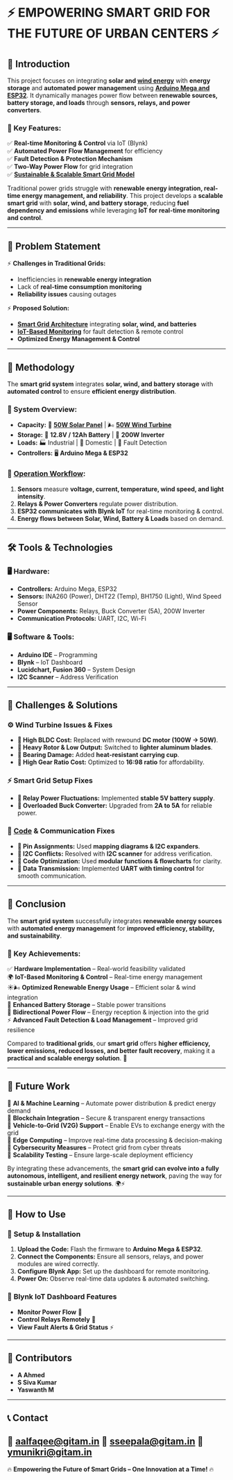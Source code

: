 # ⚡ EMPOWERING SMART GRID FOR THE FUTURE OF URBAN CENTERS ⚡  

## 🚀 Introduction  
This project focuses on integrating **solar and [wind energy](https://github.com/AhmedBU21EECE0200026/Capstone-Project-EEE-2025-Empowering-Smart-Grid-for-the-future-of-Urban-Centers/tree/60d57e56dd55b29e9b9eb0c78ba2f4bee5c7e864/Capstione%20Project%20Final/Hardware/Wind%20turbine)** with **energy storage** and **automated power management** using **[Arduino Mega and ESP32](https://github.com/AhmedBU21EECE0200026/Capstone-Project-EEE-2025-Empowering-Smart-Grid-for-the-future-of-Urban-Centers/tree/8d3d2d9fe210ea2541f03b2ab503677cac95f9f9/Capstione%20Project%20Final/Code/Mega)**. It dynamically manages power flow between **renewable sources, battery storage, and loads** through **sensors, relays, and power converters**.  

### 🔹 Key Features:  
✅ **Real-time Monitoring & Control** via IoT (Blynk)  
✅ **Automated Power Flow Management** for efficiency  
✅ **Fault Detection & Protection Mechanism**  
✅ **Two-Way Power Flow** for grid integration  
✅ **[Sustainable & Scalable Smart Grid Model](https://github.com/AhmedBU21EECE0200026/Capstone-Project-EEE-2025-Empowering-Smart-Grid-for-the-future-of-Urban-Centers/tree/c1524018e90aeadde82a902a2782c8b8e8453be9/Capstone%20Project%20Introduction/Simulation)**  

Traditional power grids struggle with **renewable energy integration, real-time energy management, and reliability**. This project develops a **scalable smart grid** with **solar, wind, and battery storage**, reducing **fuel dependency and emissions** while leveraging **IoT for real-time monitoring and control**.  

---

## 🎯 Problem Statement  
⚡ **Challenges in Traditional Grids:**  
- Inefficiencies in **renewable energy integration**  
- Lack of **real-time consumption monitoring**  
- **Reliability issues** causing outages  

⚡ **Proposed Solution:**  
- **[Smart Grid Architecture](https://github.com/AhmedBU21EECE0200026/Capstone-Project-EEE-2025-Empowering-Smart-Grid-for-the-future-of-Urban-Centers/blob/8d3d2d9fe210ea2541f03b2ab503677cac95f9f9/Capstione%20Project%20Final/Hardware/Smart%20Grid/Main%20Circuit.jpeg)** integrating **solar, wind, and batteries**  
- **[IoT-Based Monitoring](https://github.com/AhmedBU21EECE0200026/Capstone-Project-EEE-2025-Empowering-Smart-Grid-for-the-future-of-Urban-Centers/blob/8d3d2d9fe210ea2541f03b2ab503677cac95f9f9/Capstione%20Project%20Final/Hardware/Smart%20Grid/Controller%20Circuit.jpeg)** for fault detection & remote control  
- **Optimized Energy Management & Control**  

---

## 🔬 Methodology  
The **smart grid system** integrates **solar, wind, and battery storage** with **automated control** to ensure **efficient energy distribution**.  

### 📌 System Overview:  
- **Capacity:** 🔆 **[50W Solar Panel](https://github.com/AhmedBU21EECE0200026/Capstone-Project-EEE-2025-Empowering-Smart-Grid-for-the-future-of-Urban-Centers/tree/8d3d2d9fe210ea2541f03b2ab503677cac95f9f9/Capstione%20Project%20Final/Hardware/Smart%20Grid)** | 🌬 **[50W Wind Turbine](https://github.com/AhmedBU21EECE0200026/Capstone-Project-EEE-2025-Empowering-Smart-Grid-for-the-future-of-Urban-Centers/tree/8d3d2d9fe210ea2541f03b2ab503677cac95f9f9/Capstione%20Project%20Final/Hardware/Wind%20turbine)**  
- **Storage:** 🔋 **12.8V / 12Ah Battery** | 🔌 **200W Inverter**  
- **Loads:** 🏭 Industrial | 🏡 Domestic | 🔧 Fault Detection  
- **Controllers:** 🖥 **Arduino Mega & ESP32**  

### 🔄 [Operation Workflow](https://github.com/AhmedBU21EECE0200026/Capstone-Project-EEE-2025-Empowering-Smart-Grid-for-the-future-of-Urban-Centers/blob/8d3d2d9fe210ea2541f03b2ab503677cac95f9f9/Capstione%20Project%20Final/Code/Flow%20Chart%20Smart%20Grid.jpeg):  
1. **Sensors** measure **voltage, current, temperature, wind speed, and light intensity**.  
2. **Relays & Power Converters** regulate power distribution.  
3. **ESP32 communicates with Blynk IoT** for real-time monitoring & control.  
4. **Energy flows between Solar, Wind, Battery & Loads** based on demand.  

---

## 🛠️ Tools & Technologies  
### 🖥️ **Hardware:**  
- **Controllers:** Arduino Mega, ESP32  
- **Sensors:** INA260 (Power), DHT22 (Temp), BH1750 (Light), Wind Speed Sensor  
- **Power Components:** Relays, Buck Converter (5A), 200W Inverter  
- **Communication Protocols:** UART, I2C, Wi-Fi  

### 🖥️ **Software & Tools:**  
- **Arduino IDE** – Programming  
- **Blynk** – IoT Dashboard  
- **Lucidchart, Fusion 360** – System Design  
- **I2C Scanner** – Address Verification  

---

## 🔧 Challenges & Solutions  

### ⚙️ Wind Turbine Issues & Fixes  
- **🔹 High BLDC Cost:** Replaced with rewound **DC motor (100W → 50W)**.  
- **🔹 Heavy Rotor & Low Output:** Switched to **lighter aluminum blades**.  
- **🔹 Bearing Damage:** Added **heat-resistant carrying cup**.  
- **🔹 High Gear Ratio Cost:** Optimized to **16:98 ratio** for affordability.  

### ⚡ Smart Grid Setup Fixes  
- **🔹 Relay Power Fluctuations:** Implemented **stable 5V battery supply**.  
- **🔹 Overloaded Buck Converter:** Upgraded from **2A to 5A** for reliable power.  

### 💾 [Code](https://github.com/AhmedBU21EECE0200026/Capstone-Project-EEE-2025-Empowering-Smart-Grid-for-the-future-of-Urban-Centers/tree/8d3d2d9fe210ea2541f03b2ab503677cac95f9f9/Capstione%20Project%20Final/Code) & Communication Fixes  
- **🔹 Pin Assignments:** Used **mapping diagrams & I2C expanders**.  
- **🔹 I2C Conflicts:** Resolved with **I2C scanner** for address verification.  
- **🔹 Code Optimization:** Used **modular functions & flowcharts** for clarity.  
- **🔹 Data Transmission:** Implemented **UART with timing control** for smooth communication.  

---

## 🎯 Conclusion  
The **smart grid system** successfully integrates **renewable energy sources** with **automated energy management** for **improved efficiency, stability, and sustainability**.  

### 🔑 Key Achievements:  
✅ **Hardware Implementation** – Real-world feasibility validated  
🌍 **IoT-Based Monitoring & Control** – Real-time energy management  
☀️🌬 **Optimized Renewable Energy Usage** – Efficient solar & wind integration  
🔋 **Enhanced Battery Storage** – Stable power transitions  
🔄 **Bidirectional Power Flow** – Energy reception & injection into the grid  
⚡ **Advanced Fault Detection & Load Management** – Improved grid resilience  

Compared to **traditional grids**, our **smart grid** offers **higher efficiency, lower emissions, reduced losses, and better fault recovery**, making it a **practical and scalable energy solution**. 🚀  

---

## 🚀 Future Work  
🔹 **AI & Machine Learning** – Automate power distribution & predict energy demand  
🔹 **Blockchain Integration** – Secure & transparent energy transactions  
🔹 **Vehicle-to-Grid (V2G) Support** – Enable EVs to exchange energy with the grid  
🔹 **Edge Computing** – Improve real-time data processing & decision-making  
🔹 **Cybersecurity Measures** – Protect grid from cyber threats  
🔹 **Scalability Testing** – Ensure large-scale deployment efficiency  

By integrating these advancements, the **smart grid can evolve into a fully autonomous, intelligent, and resilient energy network**, paving the way for **sustainable urban energy solutions**. 🌍⚡  

---

## 📌 How to Use  
### 🔹 **Setup & Installation**  
1. **Upload the Code:** Flash the firmware to **Arduino Mega & ESP32**.  
2. **Connect the Components:** Ensure all sensors, relays, and power modules are wired correctly.  
3. **Configure Blynk App:** Set up the dashboard for remote monitoring.  
4. **Power On:** Observe real-time data updates & automated switching.  

### 🔹 **Blynk IoT Dashboard Features**  
- **Monitor Power Flow** 🔋  
- **Control Relays Remotely** 🔄  
- **View Fault Alerts & Grid Status** ⚡  

---

## 🤝 Contributors  
- **A Ahmed**
- **S Siva Kumar**
- **Yaswanth M** 

---

## 📞 Contact  
📧 **aalfaqee@gitam.in**
📧 **sseepala@gitam.in**
📧 **ymunikri@gitam.in**
---

🔥 **Empowering the Future of Smart Grids – One Innovation at a Time!** 🔥  
